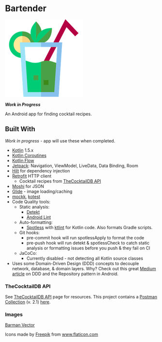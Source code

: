 # Bartender
![](docs/assets/logo.png)

***Work in Progress***

An Android app for finding cocktail recipes.

## Built With

*Work in progress* - app will use these when completed.

* [Kotlin](https://kotlinlang.org/) 1.5.x
* [Kotlin Coroutines](https://developer.android.com/kotlin/coroutines)
* [Kotlin Flow](https://developer.android.com/kotlin/flow)
* [Jetpack](https://developer.android.com/jetpack): Navigation, ViewModel, LiveData, Data Binding, Room
* [Hilt](https://developer.android.com/training/dependency-injection/hilt-android) for dependency injection
* [Retrofit](https://square.github.io/retrofit/) HTTP client
    * Cocktail recipes from [TheCocktailDB API](https://www.thecocktaildb.com/api.php)
* [Moshi](https://github.com/square/moshi) for JSON 
* [Glide](https://bumptech.github.io/glide/) - image loading/caching
* [mockk](https://mockk.io/), [kotest](https://kotest.io/docs/assertions/assertions.html)
* Code Quality tools:
    * Static analysis:
        * [Detekt](https://detekt.github.io/detekt/) 
        * [Android Lint](https://developer.android.com/studio/write/lint)
    * Auto-formatting:
        * [Spotless](https://github.com/diffplug/spotless) with [ktlint](https://ktlint.github.io/) 
        for Kotlin code. Also formats Gradle scripts.
    * Git hooks:
        * pre-commit hook will run spotlessApply to format the code
        * pre-push hook will run detekt & spotlessCheck to catch static analysis or formatting issues
        before you push & they fail on CI
    * JaCoCo:
        * Currently disabled - not detecting all Kotlin source classes
* Uses some Domain-Driven Design (DDD) concepts to decouple network, database, & domain 
    layers. Why? Check out this great [Medium article](https://proandroiddev.com/the-real-repository-pattern-in-android-efba8662b754) 
    on DDD and the Repository pattern in Android.


### TheCocktailDB API

See [TheCocktailDB API](https://www.thecocktaildb.com/api.php) page for resources. This project contains a [Postman Collection](https://www.postman.com/collection/) (v. 2.1) [here](config/dev/postman-api/TheCocktailDB-API.postman_collection.json).

### Images

[Barman Vector](https://www.vecteezy.com/vector-art/102830-barman-vector)

<div>Icons made by <a href="https://www.freepik.com" title="Freepik">Freepik</a> from <a href="https://www.flaticon.com/" title="Flaticon">www.flaticon.com</a></div>
